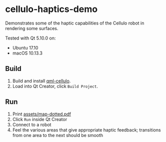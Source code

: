 cellulo-haptics-demo
====================

Demonstrates some of the haptic capabilities of the Cellulo robot in rendering some surfaces.

Tested with Qt 5.10.0 on:

  - Ubuntu 17.10
  - macOS 10.13.3

Build
-----

1. Build and install [qml-cellulo](../../).
1. Load into Qt Creator, click `Build Project`.

Run
---

1. Print [assets/map-dotted.pdf](assets/map-dotted.pdf)
1. Click `Run` inside Qt Creator
1. Connect to a robot
1. Feel the various areas that give appropriate haptic feedback; transitions from one area to the next should be smooth
